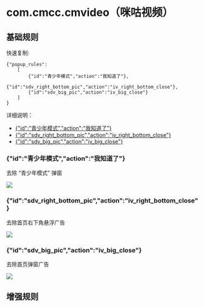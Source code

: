 # com.cmcc.cmvideo（咪咕视频）

## 基础规则

快速复制:
```
{"popup_rules":
    [
        {"id":"青少年模式","action":"我知道了"},
        {"id":"sdv_right_bottom_pic","action":"iv_right_bottom_close"},
        {"id":"sdv_big_pic","action":"iv_big_close"}
    ]
}
```
详细说明：
- [{"id":"青少年模式","action":"我知道了"}](#id青少年模式action我知道了)
- [{"id":"sdv_right_bottom_pic","action":"iv_right_bottom_close"}](#idsdv_right_bottom_picactioniv_right_bottom_close)
- [{"id":"sdv_big_pic","action":"iv_big_close"}](#idsdv_big_picactioniv_big_close)

### {"id":"青少年模式","action":"我知道了"}
去除 “青少年模式” 弹窗

![](./assets/青少年模式弹窗.jpg)

### {"id":"sdv_right_bottom_pic","action":"iv_right_bottom_close"}
去除首页右下角悬浮广告

![](./assets/首页右下角悬浮广告.jpg)

### {"id":"sdv_big_pic","action":"iv_big_close"}
去除首页弹窗广告

![](./assets/首页弹窗广告.jpg)

## 增强规则
